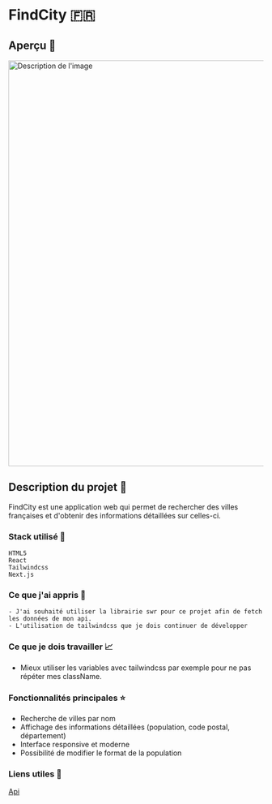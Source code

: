 # FindCity 🇫🇷

## Aperçu 📸

<img src="./public/findCity_preview.png" alt="Description de l'image" width="800"/>

## Description du projet 📝

FindCity est une application web qui permet de rechercher des villes françaises et d'obtenir des informations détaillées sur celles-ci.

### Stack utilisé :hammer:

    HTML5
    React
    Tailwindcss
    Next.js

### Ce que j'ai appris 🧠

    - J'ai souhaité utiliser la librairie swr pour ce projet afin de fetch les données de mon api.
    - L'utilisation de tailwindcss que je dois continuer de développer

### Ce que je dois travailler :chart_with_upwards_trend:

- Mieux utiliser les variables avec tailwindcss par exemple pour ne pas répéter mes className.

### Fonctionnalités principales ⭐

- Recherche de villes par nom
- Affichage des informations détaillées (population, code postal, département)
- Interface responsive et moderne
- Possibilité de modifier le format de la population

### Liens utiles 🔗

[Api](https://geo.api.gouv.fr/decoupage-administratif/communes)
